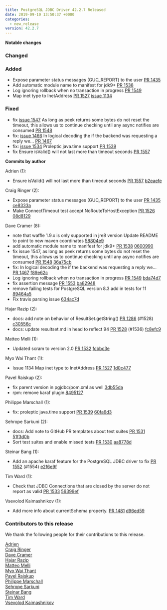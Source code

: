 ```yaml
---
title: PostgreSQL JDBC Driver 42.2.7 Released
date: 2019-09-10 13:50:37 +0000
categories:
  - new_release
version: 42.2.7
---
```

**Notable changes**

### Changed

### Added
- Expose parameter status messages (GUC_REPORT) to the user [PR 1435](https://github.com/pgjdbc/pgjdbc/pull/1435)
- Add automatic module name to manifest for jdk9+ [PR 1538](https://github.com/pgjdbc/pgjdbc/pull/1538)
- Log ignoring rollback when no transaction in progress [PR 1549](https://github.com/pgjdbc/pgjdbc/pull/1549)
- Map inet type to InetAddress [PR 1527](https://github.com/pgjdbc/pgjdbc/pull/1527) [issue 1134](https://github.com/pgjdbc/pgjdbc/issues/1134)

### Fixed
- fix [issue 1547](https://github.com/pgjdbc/pgjdbc/issues/1547) As long as peek returns some bytes do not reset the timeout, this allows us to continue checking until any async notifies are consumed [PR 1548](https://github.com/pgjdbc/pgjdbc/pull/1548)
- fix: [issue 1466](https://github.com/pgjdbc/pgjdbc/issues/1466) In logical decoding the if the backend was requesting a reply we… [PR 1467](https://github.com/pgjdbc/pgjdbc/pull/1467)
- fix: [issue 1534](https://github.com/pgjdbc/pgjdbc/issues/1534) Proleptic java.time support [PR 1539](https://github.com/pgjdbc/pgjdbc/pull/1539)
- fix Ensure isValid() will not last more than timeout seconds [PR 1557](https://github.com/pgjdbc/pgjdbc/pull/1557)

<!--more-->

**Commits by author**

Adrien (1):

* Ensure isValid() will not last more than timeout seconds [PR 1557](https://github.com/pgjdbc/pgjdbc/pull/1557) [b2eaefe](https://github.com/pgjdbc/pgjdbc/commit/b2eaefef1787b8ab0b8fcb266d10be4945a4fe25)

Craig Ringer (2):

* Expose parameter status messages (GUC_REPORT) to the user [PR 1435](https://github.com/pgjdbc/pgjdbc/pull/1435) [ce8333a](https://github.com/pgjdbc/pgjdbc/commit/ce8333a56ba74022adeb545b68e7d2bee32d966f)
* Make ConnectTimeout test accept NoRouteToHostException [PR 1526](https://github.com/pgjdbc/pgjdbc/pull/1526) [08d8129](https://github.com/pgjdbc/pgjdbc/commit/08d81291c69d02d8973d6b39dac82bdaad91f2ee)

Dave Cramer (8):

* note that waffle 1.9.x is only supported in jre8 version Update README to point to new maven coordinates [58804e9](https://github.com/pgjdbc/pgjdbc/commit/58804e9af41368fc9e956a7dd6cf799cb1d72420)
* add automatic module name to manifest for jdk9+ [PR 1538](https://github.com/pgjdbc/pgjdbc/pull/1538) [0600990](https://github.com/pgjdbc/pgjdbc/commit/0600990007669119b73ee2adb064184a4c62343f)
* fix issue 1547, as long as peek returns some bytes do not reset the timeout, this allows us to continue checking until any async notifies are consumed [PR 1548](https://github.com/pgjdbc/pgjdbc/pull/1548) [36a75cb](https://github.com/pgjdbc/pgjdbc/commit/36a75cbaab4bda1b55f48aa9064258051cd89b10)
* fix: In logical decoding the if the backend was requesting a reply we… [PR 1467](https://github.com/pgjdbc/pgjdbc/pull/1467) [f89e62c](https://github.com/pgjdbc/pgjdbc/commit/f89e62cdce4895f163dc95353cd31614347624b6)
* Log ignoring rollback when no transaction in progress [PR 1549](https://github.com/pgjdbc/pgjdbc/pull/1549) [bda74d7](https://github.com/pgjdbc/pgjdbc/commit/bda74d7eaa341c02427af4065d8321c8e45bfd83)
* fix assertion message [PR 1553](https://github.com/pgjdbc/pgjdbc/pull/1553) [ba82948](https://github.com/pgjdbc/pgjdbc/commit/ba8294841a2e589e15dfcb79dbd31a83ec615208)
* remove failing tests for PostgreSQL version 8.3 add in tests for 11 [89464a5](https://github.com/pgjdbc/pgjdbc/commit/89464a54777b9272893ab24bc5e28a24623e41bb)
* Fix travis parsing issue [634ac7d](https://github.com/pgjdbc/pgjdbc/commit/634ac7d8fee23eb5231ce91c616a64d120f8d8ee)

Hajar Razip (2):

* docs: add note on behavior of ResultSet.getString() [PR 1286](https://github.com/pgjdbc/pgjdbc/pull/1286) (#1528) [c30556c](https://github.com/pgjdbc/pgjdbc/commit/c30556c6c059f25d4ed43608d1b2a2f02a168389)
* docs: update resultset.md in head to reflect 94 [PR 1528](https://github.com/pgjdbc/pgjdbc/pull/1528) (#1536) [fc8efc9](https://github.com/pgjdbc/pgjdbc/commit/fc8efc9a98e86059701e8674017947c0b702cab1)

Matteo Melli (1):

* Updated scram to version 2.0 [PR 1532](https://github.com/pgjdbc/pgjdbc/pull/1532) [fcbbc3e](https://github.com/pgjdbc/pgjdbc/commit/fcbbc3e6408cc1bcf459b740c683f3db40a5050c)

Myo Wai Thant (1):

* Issue 1134 Map inet type to InetAddress [PR 1527](https://github.com/pgjdbc/pgjdbc/pull/1527) [1d0c477](https://github.com/pgjdbc/pgjdbc/commit/1d0c477abbe23f23681a924ee0d216a5f7188079)

Pavel Raiskup (2):

* fix parent version in pgjdbc/pom.xml as well [3db55da](https://github.com/pgjdbc/pgjdbc/commit/3db55daf2dccdd49555fd73b70be5c15609cccfa)
* rpm: remove karaf plugin [8495127](https://github.com/pgjdbc/pgjdbc/commit/8495127fe0450f94923251f67ab8e2208319437f)

Philippe Marschall (1):

* fix: proleptic java.time support [PR 1539](https://github.com/pgjdbc/pgjdbc/pull/1539) [60fa6d3](https://github.com/pgjdbc/pgjdbc/commit/60fa6d374a392d00475be0c128804c43b2852a35)

Sehrope Sarkuni (2):

* docs: Add note to GitHub PR templates about test suites [PR 1531](https://github.com/pgjdbc/pgjdbc/pull/1531) [51f3d0b](https://github.com/pgjdbc/pgjdbc/commit/51f3d0b75078e5c8687c7eae20ff37b28e65abec)
* Sort test suites and enable missed tests [PR 1530](https://github.com/pgjdbc/pgjdbc/pull/1530) [aa8778d](https://github.com/pgjdbc/pgjdbc/commit/aa8778d91bd166e2f351343855d6e0b0b71b1e62)

Steinar Bang (1):

* Add an apache karaf feature for the PostgreSQL JDBC driver to fix [PR 1552](https://github.com/pgjdbc/pgjdbc/pull/1552) (#1554) [e2f6e9f](https://github.com/pgjdbc/pgjdbc/commit/e2f6e9fc54a60f4b310bab9d83d74dbdc8941f32)

Tim Ward (1):

* Check that JDBC Connections that are closed by the server do not report as valid [PR 1533](https://github.com/pgjdbc/pgjdbc/pull/1533) [56399ef](https://github.com/pgjdbc/pgjdbc/commit/56399efddd25281ccefd90c56e9db084c550d195)

Vsevolod Kaimashnikov (1):

* Add more info about currentSchema property. [PR 1481](https://github.com/pgjdbc/pgjdbc/pull/1481) [d96ed59](https://github.com/pgjdbc/pgjdbc/commit/d96ed59eba6a2279da337684e696b198ec60685c)

<a name="contributors_{{ page.version }}"></a>
### Contributors to this release

We thank the following people for their contributions to this release.

[Adrien](https://github.com/arobert-delfingen)  
[Craig Ringer](https://github.com/ringerc)  
[Dave Cramer](davec@postgresintl.com)  
[Hajar Razip](https://github.com/mshajarrazip)  
[Matteo Melli](https://github.com/teoincontatto)  
[Myo Wai Thant](https://github.com/myowaithant9)  
[Pavel Raiskup](https://github.com/praiskup)  
[Philippe Marschall](https://github.com/marschall)  
[Sehrope Sarkuni](https://github.com/sehrope)  
[Steinar Bang](https://github.com/steinarb)  
[Tim Ward](https://github.com/timothyjward)  
[Vsevolod Kaimashnikov](https://github.com/vsevolodk)  
